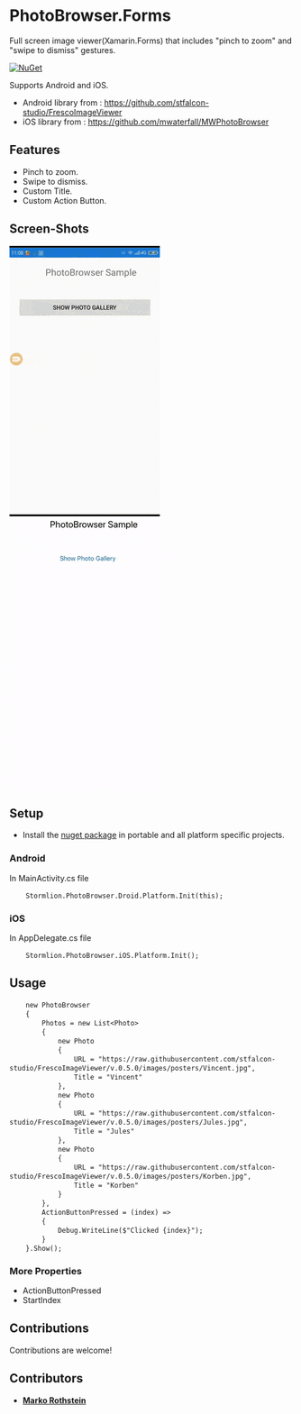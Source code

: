 # PhotoBrowser.Forms

Full screen image viewer(Xamarin.Forms) that includes "pinch to zoom" and "swipe to dismiss" gestures.

[![NuGet](https://img.shields.io/nuget/v/PhotoBrowser.Forms.svg)](https://www.nuget.org/packages/PhotoBrowser.Forms/)

Supports Android and iOS.
* Android library from : https://github.com/stfalcon-studio/FrescoImageViewer
* iOS library from : https://github.com/mwaterfall/MWPhotoBrowser

## Features

* Pinch to zoom.
* Swipe to dismiss.
* Custom Title.
* Custom Action Button.

## Screen-Shots

<img src="ScreenShots/screenshot_android.gif" alt="PhotoBrowser for Android"/> <img src="ScreenShots/screenshot_ios.gif" alt="PhotoBrowser for iOS"/>

## Setup

* Install the [nuget package](https://www.nuget.org/packages/PhotoBrowser.Forms) in portable and all platform specific projects.

### Android

In MainActivity.cs file

```
    Stormlion.PhotoBrowser.Droid.Platform.Init(this);
```

### iOS

In AppDelegate.cs file

```
    Stormlion.PhotoBrowser.iOS.Platform.Init();
```
## Usage

```
    new PhotoBrowser
    {
        Photos = new List<Photo>
        {
            new Photo
            {
                URL = "https://raw.githubusercontent.com/stfalcon-studio/FrescoImageViewer/v.0.5.0/images/posters/Vincent.jpg",
                Title = "Vincent"
            },
            new Photo
            {
                URL = "https://raw.githubusercontent.com/stfalcon-studio/FrescoImageViewer/v.0.5.0/images/posters/Jules.jpg",
                Title = "Jules"
            },
            new Photo
            {
                URL = "https://raw.githubusercontent.com/stfalcon-studio/FrescoImageViewer/v.0.5.0/images/posters/Korben.jpg",
                Title = "Korben"
            }
        },
        ActionButtonPressed = (index) =>
        {
            Debug.WriteLine($"Clicked {index}");
        }
    }.Show();
```

### More Properties
* ActionButtonPressed
* StartIndex

## Contributions
Contributions are welcome!

## Contributors
* **[Marko Rothstein](https://www.facebook.com/profile.php?id=100014026622428)**
